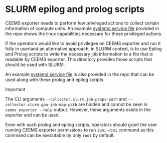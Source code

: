 # SLURM epilog and prolog scripts

CEEMS exporter needs to perform few privileged actions to collect certain information of
compute units. An example [systemd service file](https://github.com/mahendrapaipuri/ceems/blob/main/build/package/ceems_exporter/ceems_exporter.service)
provided in the repo shows the linux capabilities necessary for these privileged actions.

If the operators would like to avoid privileges on CEEMS exporter and run it fully in
userland an alternative approach, in SLURM context, is to use Epilog and Prolog scripts
to write the necessary job information to a file that is readable by CEEMS exporter.
This directory provides those scripts that should be used with SLURM.

An example [systemd service file](https://github.com/mahendrapaipuri/ceems/blob/main/init/systemd/ceems_exporter_no_privs.service)
is also provided in the repo that can be used along with these prolog and epilog scripts.

> [!IMPORTANT]
> The CLI arguments `--collector.slurm.job-props-path` and `--collector.slurm.gpu-job-map-path`
are hidden and cannot be seen in `ceems_exporter --help` output. However, these arguments
exists in the exporter and can be used.

Even with such prolog and epilog scripts, operators should grant the user running CEEMS
exporter permissions to run `ipmi-dcmi` command as this command can be executable by only
`root` by default.
